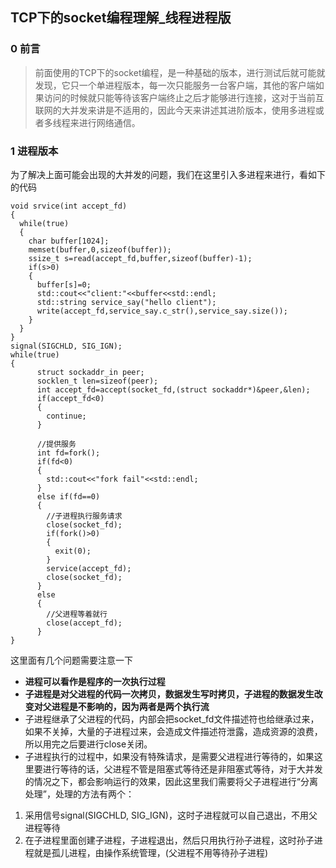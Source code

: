 ## TCP下的socket编程理解_线程进程版
### 0 前言
> 前面使用的TCP下的socket编程，是一种基础的版本，进行测试后就可能就发现，它只一个单进程版本，每一次只能服务一台客户端，其他的客户端如果访问的时候就只能等待该客户端终止之后才能够进行连接，这对于当前互联网的大并发来讲是不适用的，因此今天来讲述其进阶版本，使用多进程或者多线程来进行网络通信。
### 1 进程版本
为了解决上面可能会出现的大并发的问题，我们在这里引入多进程来进行，看如下的代码
```
void srvice(int accept_fd)
{
  while(true)
  {
    char buffer[1024];
    memset(buffer,0,sizeof(buffer));
    ssize_t s=read(accept_fd,buffer,sizeof(buffer)-1);
    if(s>0)                                                                                   
    {
      buffer[s]=0;
      std::cout<<"client:"<<buffer<<std::endl;
      std::string service_say("hello client");
      write(accept_fd,service_say.c_str(),service_say.size());
    }
  }
}
signal(SIGCHLD, SIG_IGN);
while(true)
{
      struct sockaddr_in peer;
      socklen_t len=sizeof(peer);
      int accept_fd=accept(socket_fd,(struct sockaddr*)&peer,&len);
      if(accept_fd<0)
      {
        continue;
      }
  
      //提供服务
      int fd=fork();
      if(fd<0)
      {
        std::cout<<"fork fail"<<std::endl;
      }
      else if(fd==0)
      {
        //子进程执行服务请求
        close(socket_fd);
        if(fork()>0)
        {
          exit(0);
        }
        service(accept_fd);
        close(socket_fd);
      }
      else
      {
        //父进程等着就行
        close(accept_fd);
      }
}
```   
这里面有几个问题需要注意一下    
- **进程可以看作是程序的一次执行过程**
- **子进程是对父进程的代码一次拷贝，数据发生写时拷贝，子进程的数据发生改变对父进程是不影响的，因为两者是两个执行流**
- 子进程继承了父进程的代码，内部会把socket_fd文件描述符也给继承过来，如果不关掉，大量的子进程过来，会造成文件描述符泄露，造成资源的浪费，所以用完之后要进行close关闭。
- 子进程执行的过程中，如果没有特殊请求，是需要父进程进行等待的，如果这里要进行等待的话，父进程不管是阻塞式等待还是非阻塞式等待，对于大并发的情况之下，都会影响运行的效果，因此这里我们需要将父子进程进行“分离处理”，处理的方法有两个：    
 1. 采用信号signal(SIGCHLD, SIG_IGN)，这时子进程就可以自己退出，不用父进程等待
 2. 在子进程里面创建子进程，子进程退出，然后只用执行孙子进程，这时孙子进程就是孤儿进程，由操作系统管理，(父进程不用等待孙子进程)

